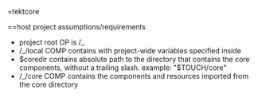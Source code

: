 =tektcore

==host project assumptions/requirements
* project root OP is /_
* /_/local COMP contains with project-wide variables specified inside
* $coredir contains absolute path to the directory that contains the core components, without a trailing slash. example: "$TOUCH/core"
* /_/core COMP contains the components and resources imported from the core directory